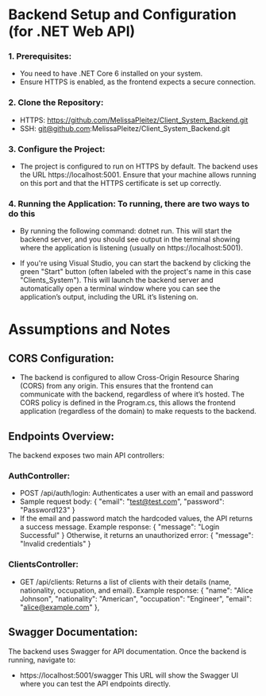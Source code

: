 # Backend Setup and Configuration (for .NET Web API)

### 1. Prerequisites:
- You need to have .NET Core 6 installed on your system.
- Ensure HTTPS is enabled, as the frontend expects a secure connection.

### 2. Clone the Repository:
- HTTPS: https://github.com/MelissaPleitez/Client_System_Backend.git
- SSH: git@github.com:MelissaPleitez/Client_System_Backend.git

### 3. Configure the Project:
- The project is configured to run on HTTPS by default. The backend uses the URL https://localhost:5001.
Ensure that your machine allows running on this port and that the HTTPS certificate is set up correctly.

### 4. Running the Application: To running, there are two ways to do this
   - By running the following command: dotnet run. This will start the backend server, and you should
     see output in the terminal showing where the application is listening (usually on https://localhost:5001).
   
   - If you're using Visual Studio, you can start the backend by clicking the green "Start" button
    (often labeled with the project's name in this case "Clients_System"). This will launch the backend server and
     automatically open a terminal window where you can see the application’s output, including the URL it’s listening on.

# Assumptions and Notes
     
## CORS Configuration:
- The backend is configured to allow Cross-Origin Resource Sharing (CORS) from any origin. This ensures that the frontend can
communicate with the backend, regardless of where it’s hosted. The CORS policy is defined in the Program.cs, this allows the
frontend application (regardless of the domain) to make requests to the backend.

## Endpoints Overview:
The backend exposes two main API controllers:

### AuthController: 
- POST /api/auth/login: Authenticates a user with an email and password
- Sample request body: {
  "email": "test@test.com",
  "password": "Password123"
}
- If the email and password match the hardcoded values, the API returns a success message.
Example response:
{ "message": "Login Successful" }
Otherwise, it returns an unauthorized error:
{ "message": "Invalid credentials" }


### ClientsController:
- GET /api/clients: Returns a list of clients with their details (name, nationality, occupation, and email).
Example response:
  {
    "name": "Alice Johnson",
    "nationality": "American",
    "occupation": "Engineer",
    "email": "alice@example.com"
  },


## Swagger Documentation:
The backend uses Swagger for API documentation. Once the backend is running, navigate to:
- https://localhost:5001/swagger
This URL will show the Swagger UI where you can test the API endpoints directly.





